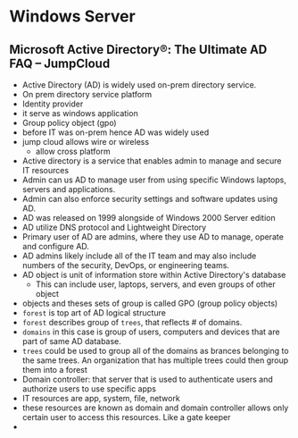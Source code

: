 # Windows Server

## Microsoft Active Directory®: The Ultimate AD FAQ – JumpCloud
- Active Directory (AD) is widely used on-prem directory service.
- On prem directory service platform
- Identity provider
- it serve as windows application 
- Group policy object (gpo)
- before IT was on-prem hence AD was widely used
- jump cloud allows wire or wireless 
    - allow cross platform
- Active directory is a service that enables admin to manage and secure IT resources
- Admin can us AD to manage user from using specific Windows laptops, servers and applications.
- Admin can also enforce security settings and software updates using AD.
- AD was released on 1999 alongside of Windows 2000 Server edition
- AD utilize DNS protocol and Lightweight Directory
- Primary user of AD are admins, where they use AD to manage, operate and configure AD.
- AD admins likely include all of the IT team and may also include numbers of the security, DevOps, or engineering teams.
- AD object is unit of information store within Active Directory's database
    - This can include user, laptops, servers, and even groups of other object
- objects and theses sets of group is called GPO (group policy objects)
- `forest` is top art of AD logical structure
- `forest` describes group of `trees`, that reflects # of domains.
- `domains` in this case is group of users, computers and devices that are part of same AD database.
- `trees` could be used to group all of the domains as brances belonging to the same trees. An organization that has multiple trees could then group them into a forest
- Domain controller: that server that is used to authenticate users and authorize users to use specific apps
- IT resources are app, system, file, network
- these resources are known as domain and domain controller allows only certain user to access this resources. Like a gate keeper
- 